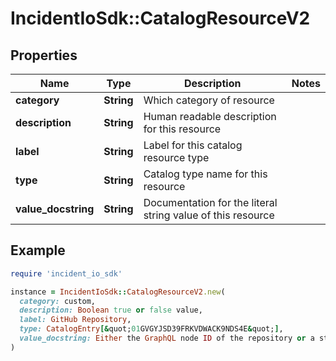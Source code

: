 # IncidentIoSdk::CatalogResourceV2

## Properties

| Name | Type | Description | Notes |
| ---- | ---- | ----------- | ----- |
| **category** | **String** | Which category of resource |  |
| **description** | **String** | Human readable description for this resource |  |
| **label** | **String** | Label for this catalog resource type |  |
| **type** | **String** | Catalog type name for this resource |  |
| **value_docstring** | **String** | Documentation for the literal string value of this resource |  |

## Example

```ruby
require 'incident_io_sdk'

instance = IncidentIoSdk::CatalogResourceV2.new(
  category: custom,
  description: Boolean true or false value,
  label: GitHub Repository,
  type: CatalogEntry[&quot;01GVGYJSD39FRKVDWACK9NDS4E&quot;],
  value_docstring: Either the GraphQL node ID of the repository or a string of &lt;owner&gt;/&lt;repo&gt;, e.g. incident-io/website
)
```

